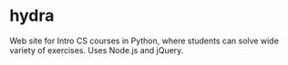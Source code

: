 hydra
=====

Web site for Intro CS courses in Python, where students can solve wide variety of exercises. Uses Node.js and jQuery.
